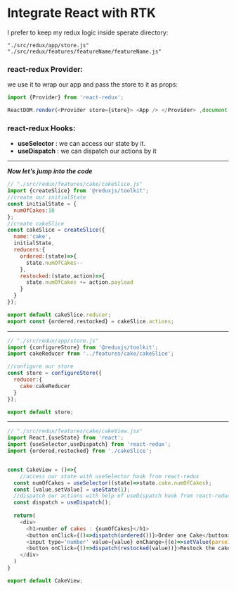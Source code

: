 #  Integrate React with RTK
I prefer to keep my redux logic inside sperate directory:
```  
"./src/redux/app/store.js"  
"./src/redux/features/featureName/featureName.js"
```

### react-redux Provider:
we use it to wrap our app and pass the store to it as props:
```js
import {Provider} from 'react-redux';

ReactDOM.render(<Provider store={store}> <App /> </Provider> ,document.getElementById('root'));
```
### react-redux Hooks:
* **useSelector** : we can access our state by it. 
* **useDispatch** : we can dispatch our actions by it 
---

**_Now let's jump into the code_**  

```js
// "./src/redux/features/cake/cakeSlice.js"
import {createSlice} from '@reduxjs/toolkit';
//create our initialState
const initialState = {
  numOfCakes:10
};
//create cakeSlice 
const cakeSlice = createSlice({
  name:'cake',
  initialState,
  reducers:{
    ordered:(state)=>{
      state.numOfCakes--
    },
    restocked:(state,action)=>{
      state.numOfCakes += action.payload
    }
  }
});

export default cakeSlice.reducer;
export const {ordered,restocked} = cakeSlice.actions;
```

---
```js
// "./src/redux/app/store.js"
import {configureStore} from '@reduxjs/toolkit';
import cakeReducer from '../features/cake/cakeSlice';

//configure our store
const store = configureStore({
  reducer:{
    cake:cakeReducer
  }
});

export default store;

```

---

```js
// "./src/redux/features/cake/cakeView.jsx"
import React,{useState} from 'react';
import {useSelector,useDispatch} from 'react-redux';
import {ordered,restocked} from './cakeSlice';


const CakeView = ()=>{
    //access our state with useSelector hook from react-redux
  const numOfCakes = useSelector((state)=>state.cake.numOfCakes);
  const [value,setValue] = useState(1);
  //dispatch our actions with help of useDispatch hook from react-redux
  const dispatch = useDispatch();
  
  return(
    <div>
      <h1>number of cakes : {numOfCakes}</h1>
      <button onClick={()=>dispatch(ordered())}>Order one Cake</button><br />
      <input type='number' value={value} onChange={(e)=>setValue(parseInt(e.target.value))}/>
      <button onClick={()=>dispatch(restocked(value))}>Restock the cakes</button>
    </div>
  )
}

export default CakeView;

```
